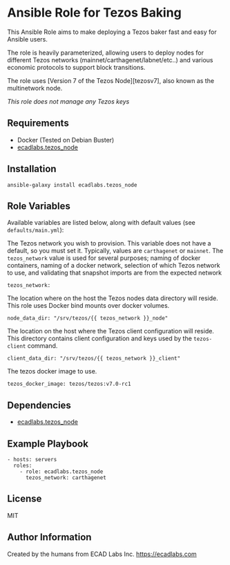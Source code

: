 Ansible Role for Tezos Baking
=========

This Ansible Role aims to make deploying a Tezos baker fast and easy for Ansible users.

The role is heavily parameterized, allowing users to deploy nodes for different Tezos networks (mainnet/carthagenet/labnet/etc..) and various economic protocols to support block transitions.

The role uses [Version 7 of the Tezos Node][tezosv7], also known as the multinetwork node.

_This role does not manage any Tezos keys_

Requirements
------------

- Docker (Tested on Debian Buster)
- [ecadlabs.tezos_node][tezos_node_role]

Installation
------------

    ansible-galaxy install ecadlabs.tezos_node

Role Variables
--------------

Available variables are listed below, along with default values (see `defaults/main.yml`):

The Tezos network you wish to provision. This variable does not have a default, so you must set it. Typically, values are `carthagenet` or `mainnet`. The `tezos_network` value is used for several purposes; naming of docker containers, naming of a docker network, selection of which Tezos network to use, and validating that snapshot imports are from the expected network

    tezos_network:

The location where on the host the Tezos nodes data directory will reside. This role uses Docker bind mounts over docker volumes.

    node_data_dir: "/srv/tezos/{{ tezos_network }}_node"

The location on the host where the Tezos client configuration will reside. This directory contains client configuration and keys used by the `tezos-client` command.

    client_data_dir: "/srv/tezos/{{ tezos_network }}_client"

The tezos docker image to use.

    tezos_docker_image: tezos/tezos:v7.0-rc1

Dependencies
------------

- [ecadlabs.tezos_node][tezos_node_role]

Example Playbook
----------------

    - hosts: servers
      roles:
        - role: ecadlabs.tezos_node
          tezos_network: carthagenet

License
-------

MIT

Author Information
------------------

Created by the humans from ECAD Labs Inc. https://ecadlabs.com

[tezos_node_role]: https://galaxy.ansible.com/ecadlabs/tezos_node
[tezos_v7]: https://tezos.gitlab.io/releases/version-7.html
